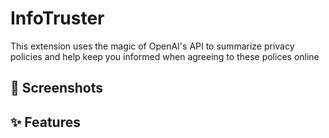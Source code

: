 # InfoTruster

This extension uses the magic of OpenAI's API to summarize privacy policies and help keep you informed when agreeing to these polices online

## 📸 Screenshots
<!--<div style="display: flex; gap: 20px; justify-content: start; align-items: start;">
    <img src='assets/preview-1.png' width='400' alt='Chat Completion Preview' />
    <img src='assets/preview-2.png' width='400' alt='Image Generation Preview' />
</div>-->

## ✨ Features

 <!-- 💨 Easy access to OpenAI's chat and images models without leaving your favorite website.
 - 💬 Chat with the latest GPT models.
 - 🌄 Generate stunning images with DALL-E 3.
 - 🎛️ Seamlessly switch between different models.
 - 💾 Copy or download the generated content with just a click.
 - 🛟 API-Key is safely stored in the browser's local storage and never leaves your device. -->
